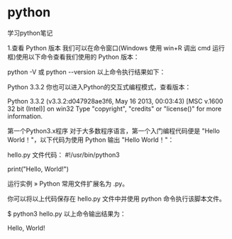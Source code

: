 # python
学习python笔记

1.查看 Python 版本
我们可以在命令窗口(Windows 使用 win+R 调出 cmd 运行框)使用以下命令查看我们使用的 Python 版本：

python -V
或
python --version
以上命令执行结果如下：

Python 3.3.2
你也可以进入Python的交互式编程模式，查看版本：

Python 3.3.2 (v3.3.2:d047928ae3f6, May 16 2013, 00:03:43) [MSC v.1600 32 bit (Intel)] on win32
Type "copyright", "credits" or "license()" for more information.
>>> 
第一个Python3.x程序
对于大多数程序语言，第一个入门编程代码便是 "Hello World！"，以下代码为使用 Python 输出 "Hello World！"：

hello.py 文件代码：
#!/usr/bin/python3
 
print("Hello, World!")

运行实例 »
Python 常用文件扩展名为 .py。

你可以将以上代码保存在 hello.py 文件中并使用 python 命令执行该脚本文件。

$ python3 hello.py
以上命令输出结果为：

Hello, World!